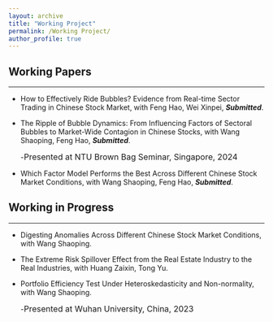 ```yaml
---
layout: archive
title: "Working Project"
permalink: /Working Project/
author_profile: true
---
```


## Working Papers
---
* How to Effectively Ride Bubbles? Evidence from Real-time Sector Trading in Chinese Stock Market, with Feng Hao, Wei Xinpei, ***Submitted***. 

* The Ripple of Bubble Dynamics: From Influencing Factors of Sectoral Bubbles to Market-Wide Contagion in Chinese Stocks, with Wang Shaoping, Feng Hao, ***Submitted***.

  -<font size=3>Presented at NTU Brown Bag Seminar, Singapore, 2024</font>
* Which Factor Model Performs the Best Across Different Chinese Stock Market Conditions, with Wang Shaoping, Feng Hao, ***Submitted***.

## Working in Progress
---
* Digesting Anomalies Across Different Chinese Stock Market Conditions, with Wang Shaoping.

* The Extreme Risk Spillover Effect from the Real Estate Industry to the Real Industries, with Huang Zaixin, Tong Yu. 

* Portfolio Efficiency Test Under Heteroskedasticity and Non-normality, with Wang Shaoping.

  -<font size=3>Presented at Wuhan University, China, 2023</font>
